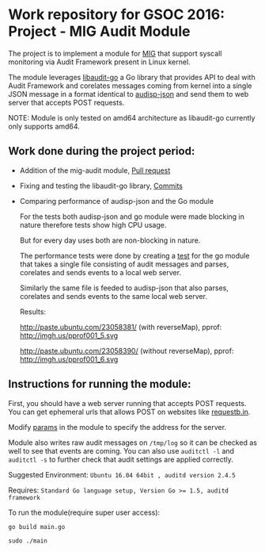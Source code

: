 Work repository for GSOC 2016: Project - MIG Audit Module
=========================

The project is to implement a module for [MIG](http://mig.mozilla.org/) that support syscall monitoring via Audit Framework present in Linux kernel.

The module leverages [libaudit-go](https://github.com/mozilla/libaudit-go) a Go library that provides API to deal with Audit Framework and corelates messages coming from kernel into a single JSON message in a format identical to [audisp-json](https://github.com/gdestuynder/audisp-json/blob/master/messages_format.rst) and send them to web server that accepts POST requests.

NOTE: Module is only tested on amd64 architecture as libaudit-go currently only supports amd64.

## Work done during the project period:

* 	Addition of the mig-audit module, [Pull request](https://github.com/mozilla/mig/pull/253)

*	Fixing and testing the libaudit-go library, [Commits](https://github.com/mozilla/libaudit-go/commits?author=arunk-s)

*	Comparing performance of audisp-json and the Go module

	For the tests both audisp-json and go module were made blocking in nature therefore tests show high CPU usage.
	
	But for every day uses both are non-blocking in nature.

	The performance tests were done by creating a [test](vendor/mig.ninja/mig/modules/audit/audit_test.go) for the go module that takes a single file consisting of audit messages and parses, corelates and sends events to a local web server.
	
	Similarly the same file is feeded to audisp-json that also parses, corelates and sends events to the same local web server.
	
	Results:
	
	http://paste.ubuntu.com/23058381/ (with reverseMap), pprof: http://imgh.us/pprof001_5.svg 
	
	http://paste.ubuntu.com/23058390/ (without reverseMap), pprof: http://imgh.us/pprof001_6.svg

## Instructions for running the module:

First, you should have a web server running that accepts POST requests. You can get ephemeral urls that allows POST on websites like [requestb.in](http://requestb.in/).

Modify [params](main.go#L17) in the module to specify the address for the server.

Module also writes raw audit messages on `/tmp/log` so it can be checked as well to see that events are coming.
You can also use `auditctl -l` and `auditctl -s` to further check that audit settings are applied correctly.

Suggested Environment: `Ubuntu 16.04 64bit , auditd version 2.4.5`

Requires: `Standard Go language setup, Version Go >= 1.5, auditd framework`

To run the module(require super user access):
```
go build main.go

sudo ./main
```
